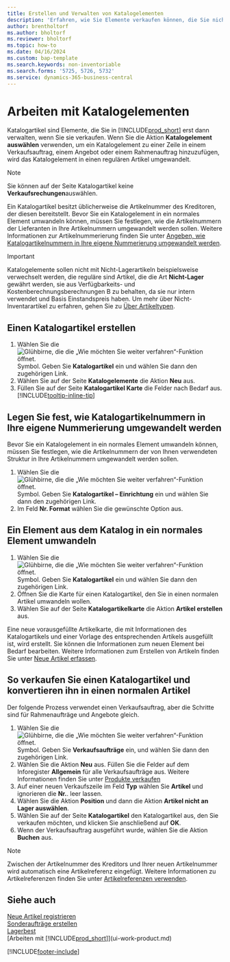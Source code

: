 ```yaml
---
title: Erstellen und Verwalten von Katalogelementen
description: 'Erfahren, wie Sie Elemente verkaufen können, die Sie nicht in Ihrer Artikelliste führen.'
author: brentholtorf
ms.author: bholtorf
ms.reviewer: bholtorf
ms.topic: how-to
ms.date: 04/16/2024
ms.custom: bap-template
ms.search.keywords: non-inventoriable
ms.search.forms: '5725, 5726, 5732'
ms.service: dynamics-365-business-central
---
```


# Arbeiten mit Katalogelementen

Katalogartikel sind Elemente, die Sie in [!INCLUDE[prod_short](includes/prod_short.md)] erst dann verwalten, wenn Sie sie verkaufen. Wenn Sie die Aktion **Katalogelement auswählen** verwenden, um ein Katalogelement zu einer Zeile in einem Verkaufsauftrag, einem Angebot oder einem Rahmenauftrag hinzuzufügen, wird das Katalogelement in einen regulären Artikel umgewandelt.

> [!NOTE]  
> Sie können auf der Seite Katalogartikel keine **Verkaufsrechungen**auswählen.

Ein Katalogartikel besitzt üblicherweise die Artikelnummer des Kreditoren, der diesen bereitstellt. Bevor Sie ein Katalogelement in ein normales Element umwandeln können, müssen Sie festlegen, wie die Artikelnummern der Lieferanten in Ihre Artikelnummern umgewandelt werden sollen. Weitere Informationen zur Artikelnummerierung finden Sie unter [Angeben, wie Katalogartikelnummern in Ihre eigene Nummerierung umgewandelt werden](#specify-how-catalog-item-numbers-are-converted-to-your-own-numbering).  

> [!IMPORTANT]
> Katalogelemente sollen nicht mit Nicht-Lagerartikeln beispielsweise verwechselt werden, die reguläre sind Artikel, die die Art **Nicht-Lager** gewährt werden, sie aus Verfügbarkeits- und Kostenberechnungsberechnungen B zu behalten, da sie nur intern verwendet und Basis Einstandspreis haben. Um mehr über Nicht-Inventarartikel zu erfahren, gehen Sie zu [Über Artikeltypen](inventory-about-item-types.md).

## Einen Katalogartikel erstellen

1. Wählen Sie die ![Glühbirne, die die „Wie möchten Sie weiter verfahren“-Funktion öffnet.](media/ui-search/search_small.png "Tell me-Funktion") Symbol. Geben Sie **Katalogartikel** ein und wählen Sie dann den zugehörigen Link.
2. Wählen Sie auf der Seite  **Katalogelemente**  die Aktion  **Neu**  aus.
3. Füllen Sie auf der Seite  **Katalogartikel Karte**  die Felder nach Bedarf aus. [!INCLUDE[tooltip-inline-tip](includes/tooltip-inline-tip_md.md)]

## Legen Sie fest, wie Katalogartikelnummern in Ihre eigene Nummerierung umgewandelt werden

Bevor Sie ein Katalogelement in ein normales Element umwandeln können, müssen Sie festlegen, wie die Artikelnummern der von Ihnen verwendeten Struktur in Ihre Artikelnummern umgewandelt werden sollen.

1. Wählen Sie die ![Glühbirne, die die „Wie möchten Sie weiter verfahren“-Funktion öffnet.](media/ui-search/search_small.png "Tell me-Funktion") Symbol. Geben Sie **Katalogartikel – Einrichtung** ein und wählen Sie dann den zugehörigen Link.
2. Im Feld **Nr. Format** wählen Sie die gewünschte Option aus.

## Ein Element aus dem Katalog in ein normales Element umwandeln

1. Wählen Sie die ![Glühbirne, die die „Wie möchten Sie weiter verfahren“-Funktion öffnet.](media/ui-search/search_small.png "Tell me-Funktion") Symbol. Geben Sie **Katalogartikel** ein und wählen Sie dann den zugehörigen Link.
2. Öffnen Sie die Karte für einen Katalogartikel, den Sie in einen normalen Artikel umwandeln wollen.
3. Wählen Sie auf der Seite **Katalogartikelkarte** die Aktion **Artikel erstellen** aus.

Eine neue vorausgefüllte Artikelkarte, die mit Informationen des Katalogartikels und einer Vorlage des entsprechenden Artikels ausgefüllt ist, wird erstellt. Sie können die Informationen zum neuen Element bei Bedarf bearbeiten. Weitere Informationen zum Erstellen von Artikeln finden Sie unter [Neue Artikel erfassen](inventory-how-register-new-items.md).

## So verkaufen Sie einen Katalogartikel und konvertieren ihn in einen normalen Artikel

Der folgende Prozess verwendet einen Verkaufsauftrag, aber die Schritte sind für Rahmenaufträge und Angebote gleich.

1. Wählen Sie die ![Glühbirne, die die „Wie möchten Sie weiter verfahren“-Funktion öffnet.](media/ui-search/search_small.png "Tell Me-Funktion") Symbol. Geben Sie **Verkaufsaufträge** ein, und wählen Sie dann den zugehörigen Link.
2. Wählen Sie die Aktion **Neu** aus. Füllen Sie die Felder auf dem Inforegister **Allgemein** für alle Verkaufsaufträge aus. Weitere Informationen finden Sie unter [Produkte verkaufen](sales-how-sell-products.md)
3. Auf einer neuen Verkaufszeile im Feld **Typ** wählen Sie **Artikel** und ignorieren die **Nr.**. leer lassen.
4. Wählen Sie die Aktion **Position** und dann die Aktion **Artikel nicht an Lager auswählen**.
5. Wählen Sie auf der Seite **Katalogartikel** den Katalogartikel aus, den Sie verkaufen möchten, und klicken Sie anschließend auf **OK**.
6. Wenn der Verkaufsauftrag ausgeführt wurde, wählen Sie die Aktion **Buchen** aus.

> [!NOTE]  
> Zwischen der Artikelnummer des Kreditors und Ihrer neuen Artikelnummer wird automatisch eine Artikelreferenz eingefügt. Weitere Informationen zu Artikelreferenzen finden Sie unter [Artikelreferenzen verwenden](inventory-how-use-item-cross-refs.md).

## Siehe auch 

[Neue Artikel registrieren](inventory-how-register-new-items.md)    
[Sonderaufträge erstellen](sales-how-to-create-special-orders.md)    
[Lagerbest](inventory-manage-inventory.md)    
[Arbeiten mit [!INCLUDE[prod_short](includes/prod_short.md)]](ui-work-product.md)  


[!INCLUDE[footer-include](includes/footer-banner.md)]
